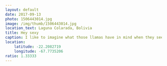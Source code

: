 ```yaml
---
layout: default
date: 2017-09-13
photo: 1506443014.jpg
image: /img/thumb/1506443014.jpg
location_text: Laguna Colarada, Bolivia
title: Hey sexy
caption: I like to imagine what those llamas have in mind when they see us. Like "Hey you, do you have food?" or the one in the background being all like "Mate, don't get too close to my girl..." (he might be jealous!)
location:
    latitude: -22.2082719
    longitude: -67.7735206
ratio: 1.33333
---
```

